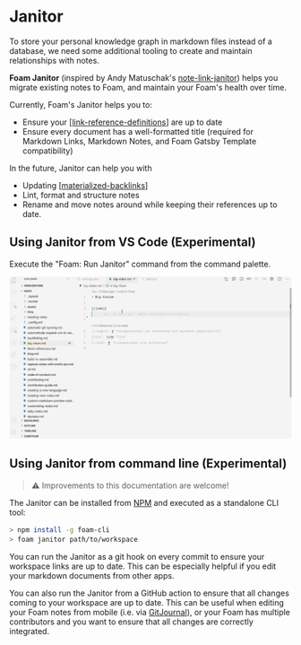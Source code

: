 # Janitor

To store your personal knowledge graph in markdown files instead of a database, we need some additional tooling to create and maintain relationships with notes.

**Foam Janitor** (inspired by Andy Matuschak's [note-link-janitor](https://github.com/andymatuschak/note-link-janitor)) helps you migrate existing notes to Foam, and maintain your Foam's health over time.

Currently, Foam's Janitor helps you to:

- Ensure your [[link-reference-definitions]] are up to date
- Ensure every document has a well-formatted title (required for Markdown Links, Markdown Notes, and Foam Gatsby Template compatibility)

In the future, Janitor can help you with

- Updating [[materialized-backlinks]]
- Lint, format and structure notes
- Rename and move notes around while keeping their references up to date.

## Using Janitor from VS Code (Experimental)

Execute the "Foam: Run Janitor" command from the command palette.

![Foam Janitor demo](../../static/images/foam-janitor-demo.gif)

## Using Janitor from command line (Experimental)

> ⚠️ Improvements to this documentation are welcome!

The Janitor can be installed from [NPM](https://www.npmjs.com/) and executed as a standalone CLI tool:

```sh
> npm install -g foam-cli
> foam janitor path/to/workspace
```

You can run the Janitor as a git hook on every commit to ensure your workspace links are up to date. This can be especially helpful if you edit your markdown documents from other apps.

You can also run the Janitor from a GitHub action to ensure that all changes coming to your workspace are up to date. This can be useful when editing your Foam notes from mobile (i.e. via [GitJournal](https://gitjournal.io)), or your Foam has multiple contributors and you want to ensure that all changes are correctly integrated.

[//begin]: # "Autogenerated link references for markdown compatibility"
[link-reference-definitions]: link-reference-definitions.md "Link Reference Definitions"
[materialized-backlinks]: ../dev/materialized-backlinks.md "Materialized Backlinks (stub)"
[//end]: # "Autogenerated link references"
